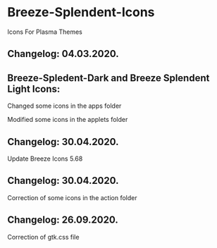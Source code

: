 # Breeze-Splendent-Icons
Icons For Plasma Themes

Changelog: 04.03.2020.
----------------------

Breeze-Spledent-Dark and Breeze Splendent Light Icons:
------------------------------------------------------

Changed some icons in the apps folder

Modified some icons in the applets folder

Changelog: 30.04.2020.
----------------------

Update Breeze Icons 5.68


Changelog: 30.04.2020.
---------------------

Correction of some icons in the action folder

Changelog: 26.09.2020.
----------------------

Correction of gtk.css file


